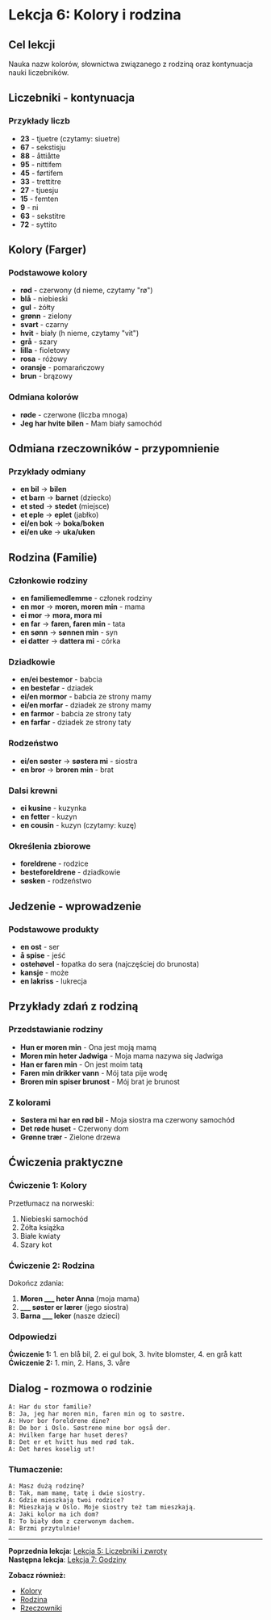# Lekcja 6: Kolory i rodzina

## Cel lekcji
Nauka nazw kolorów, słownictwa związanego z rodziną oraz kontynuacja nauki liczebników.

## Liczebniki - kontynuacja

### Przykłady liczb
- **23** - tjuetre (czytamy: siuetre)
- **67** - sekstisju
- **88** - åttiåtte
- **95** - nittifem
- **45** - førtifem
- **33** - trettitre
- **27** - tjuesju
- **15** - femten
- **9** - ni
- **63** - sekstitre
- **72** - syttito

## Kolory (Farger)

### Podstawowe kolory
- **rød** - czerwony (d nieme, czytamy "rø")
- **blå** - niebieski
- **gul** - żółty
- **grønn** - zielony
- **svart** - czarny
- **hvit** - biały (h nieme, czytamy "vit")
- **grå** - szary
- **lilla** - fioletowy
- **rosa** - różowy
- **oransje** - pomarańczowy
- **brun** - brązowy

### Odmiana kolorów
- **røde** - czerwone (liczba mnoga)
- **Jeg har hvite bilen** - Mam biały samochód

## Odmiana rzeczowników - przypomnienie

### Przykłady odmiany
- **en bil** → **bilen**
- **et barn** → **barnet** (dziecko)
- **et sted** → **stedet** (miejsce)
- **et eple** → **eplet** (jabłko)
- **ei/en bok** → **boka/boken**
- **ei/en uke** → **uka/uken**

## Rodzina (Familie)

### Członkowie rodziny
- **en familiemedlemme** - członek rodziny
- **en mor** → **moren, moren min** - mama
- **ei mor** → **mora, mora mi**
- **en far** → **faren, faren min** - tata
- **en sønn** → **sønnen min** - syn
- **ei datter** → **dattera mi** - córka

### Dziadkowie
- **en/ei bestemor** - babcia
- **en bestefar** - dziadek
- **ei/en mormor** - babcia ze strony mamy
- **ei/en morfar** - dziadek ze strony mamy
- **en farmor** - babcia ze strony taty
- **en farfar** - dziadek ze strony taty

### Rodzeństwo
- **ei/en søster** → **søstera mi** - siostra
- **en bror** → **broren min** - brat

### Dalsi krewni
- **ei kusine** - kuzynka
- **en fetter** - kuzyn
- **en cousin** - kuzyn (czytamy: kuzę)

### Określenia zbiorowe
- **foreldrene** - rodzice
- **besteforeldrene** - dziadkowie
- **søsken** - rodzeństwo

## Jedzenie - wprowadzenie

### Podstawowe produkty
- **en ost** - ser
- **å spise** - jeść
- **ostehøvel** - łopatka do sera (najczęściej do brunosta)
- **kansje** - może
- **en lakriss** - lukrecja

## Przykłady zdań z rodziną

### Przedstawianie rodziny
- **Hun er moren min** - Ona jest moją mamą
- **Moren min heter Jadwiga** - Moja mama nazywa się Jadwiga
- **Han er faren min** - On jest moim tatą
- **Faren min drikker vann** - Mój tata pije wodę
- **Broren min spiser brunost** - Mój brat je brunost

### Z kolorami
- **Søstera mi har en rød bil** - Moja siostra ma czerwony samochód
- **Det røde huset** - Czerwony dom
- **Grønne trær** - Zielone drzewa

## Ćwiczenia praktyczne

### Ćwiczenie 1: Kolory
Przetłumacz na norweski:
1. Niebieski samochód
2. Żółta książka
3. Białe kwiaty
4. Szary kot

### Ćwiczenie 2: Rodzina
Dokończ zdania:
1. **Moren ___ heter Anna** (moja mama)
2. **___ søster er lærer** (jego siostra)
3. **Barna ___ leker** (nasze dzieci)

### Odpowiedzi
**Ćwiczenie 1:** 1. en blå bil, 2. ei gul bok, 3. hvite blomster, 4. en grå katt  
**Ćwiczenie 2:** 1. min, 2. Hans, 3. våre

## Dialog - rozmowa o rodzinie

```
A: Har du stor familie?
B: Ja, jeg har moren min, faren min og to søstre.
A: Hvor bor foreldrene dine?
B: De bor i Oslo. Søstrene mine bor også der.
A: Hvilken farge har huset deres?
B: Det er et hvitt hus med rød tak.
A: Det høres koselig ut!
```

### Tłumaczenie:
```
A: Masz dużą rodzinę?
B: Tak, mam mamę, tatę i dwie siostry.
A: Gdzie mieszkają twoi rodzice?
B: Mieszkają w Oslo. Moje siostry też tam mieszkają.
A: Jaki kolor ma ich dom?
B: To biały dom z czerwonym dachem.
A: Brzmi przytulnie!
```

---
**Poprzednia lekcja**: [Lekcja 5: Liczebniki i zwroty](lekcja-05.md)  
**Następna lekcja**: [Lekcja 7: Godziny](lekcja-07.md)

**Zobacz również:**
- [Kolory](../slownictwo/kolory.md)
- [Rodzina](../slownictwo/rodzina.md)
- [Rzeczowniki](../gramatyka/rzeczowniki.md)
